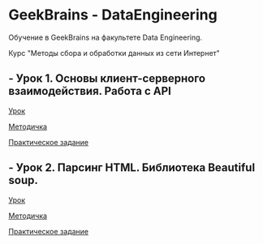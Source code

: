# GeekBrains - DataEngineering
Обучение в GeekBrains на факультете Data Engineering.

Курс "Методы сбора и обработки данных из сети Интернет"

## - Урок 1. Основы клиент-серверного взаимодействия. Работа с API
[Урок](https://gb.ru/lessons/218459)

[Методичка](https://docs.google.com/document/d/1ks8ps8guTJ9dcnqpaNcsVsH1uYykW-w1rSF16uso20o/edit)

[Практическое задание](https://github.com/StandinNeon/GeekBrains-DataEngineering/tree/ParsingScrapy/Homework/Lesson%201)

## - Урок 2. Парсинг HTML. Библиотека Beautiful soup.
[Урок](https://gb.ru/lessons/218460)

[Методичка](https://docs.google.com/document/d/1mFxcdjP0NG6cFWDgNsPfzZxt_Nd9D0wWuJCf4ES-fJk/edit)

[Практическое задание](https://github.com/StandinNeon/GeekBrains-DataEngineering/tree/ParsingScrapy/Homework/Lesson%202)
